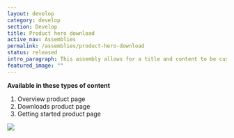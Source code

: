 ```yaml
---
layout: develop
category: develop
section: Develop
title: Product hero download
active_nav: Assemblies
permalink: /assemblies/product-hero-download
status: released
intro_paragraph: This assembly allows for a title and content to be customized using a WYSIWYG. A learn more link can be added if needed. An image can be added to the hero. A background image can be added to the hero as well if overriding is necessary. The most recent version will appear under the download CTA by referencing download manager.
featured_image: ""
---
```

**Available in these types of content**

1. Overview product page
2. Downloads product page
3. Getting started product page

![](/design-manual/assets/uploads/product-hero-download-example.png)
